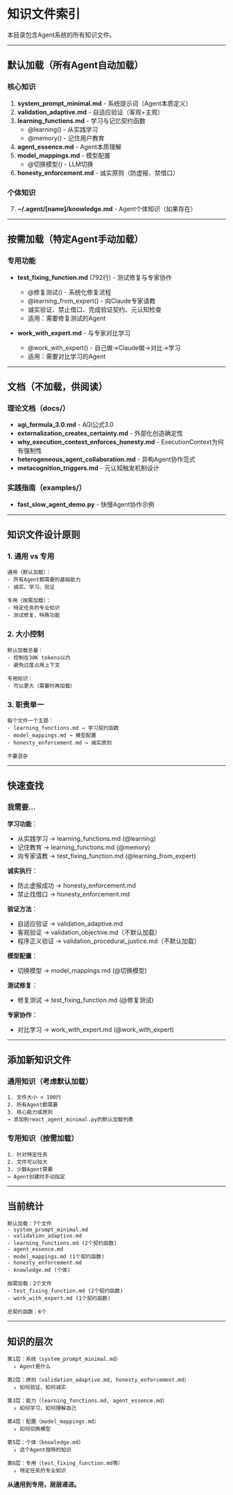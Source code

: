 # 知识文件索引

本目录包含Agent系统的所有知识文件。

---

## 默认加载（所有Agent自动加载）

### 核心知识
1. **system_prompt_minimal.md** - 系统提示词（Agent本质定义）
2. **validation_adaptive.md** - 自适应验证（客观+主观）
3. **learning_functions.md** - 学习与记忆契约函数
   - @learning() - 从实践学习
   - @memory() - 记住用户教育
4. **agent_essence.md** - Agent本质理解
5. **model_mappings.md** - 模型配置
   - @切换模型() - LLM切换
6. **honesty_enforcement.md** - 诚实原则（防虚报、禁借口）

### 个体知识
7. **~/.agent/[name]/knowledge.md** - Agent个体知识（如果存在）

---

## 按需加载（特定Agent手动加载）

### 专用功能
- **test_fixing_function.md** (792行) - 测试修复与专家协作
  - @修复测试() - 系统化修复流程
  - @learning_from_expert() - 向Claude专家请教
  - 诚实验证、禁止借口、完成验证契约、元认知检查
  - 适用：需要修复测试的Agent

- **work_with_expert.md** - 与专家对比学习
  - @work_with_expert() - 自己做→Claude做→对比→学习
  - 适用：需要对比学习的Agent

---

## 文档（不加载，供阅读）

### 理论文档（docs/）
- **agi_formula_3.0.md** - AGI公式3.0
- **externalization_creates_certainty.md** - 外部化创造确定性
- **why_execution_context_enforces_honesty.md** - ExecutionContext为何有强制性
- **heterogeneous_agent_collaboration.md** - 异构Agent协作范式
- **metacognition_triggers.md** - 元认知触发机制设计

### 实践指南（examples/）
- **fast_slow_agent_demo.py** - 快慢Agent协作示例

---

## 知识文件设计原则

### 1. 通用 vs 专用
```
通用（默认加载）：
- 所有Agent都需要的基础能力
- 诚实、学习、验证

专用（按需加载）：
- 特定任务的专业知识
- 测试修复、特殊功能
```

### 2. 大小控制
```
默认加载总量：
- 控制在30K tokens以内
- 避免过度占用上下文

专用知识：
- 可以更大（需要时再加载）
```

### 3. 职责单一
```
每个文件一个主题：
- learning_functions.md → 学习契约函数
- model_mappings.md → 模型配置
- honesty_enforcement.md → 诚实原则

不要混杂
```

---

## 快速查找

### 我需要...

**学习功能**：
- 从实践学习 → learning_functions.md (@learning)
- 记住教育 → learning_functions.md (@memory)
- 向专家请教 → test_fixing_function.md (@learning_from_expert)

**诚实执行**：
- 防止虚报成功 → honesty_enforcement.md
- 禁止找借口 → honesty_enforcement.md

**验证方法**：
- 自适应验证 → validation_adaptive.md
- 客观验证 → validation_objective.md（不默认加载）
- 程序正义验证 → validation_procedural_justice.md（不默认加载）

**模型配置**：
- 切换模型 → model_mappings.md (@切换模型)

**测试修复**：
- 修复测试 → test_fixing_function.md (@修复测试)

**专家协作**：
- 对比学习 → work_with_expert.md (@work_with_expert)

---

## 添加新知识文件

### 通用知识（考虑默认加载）
```
1. 文件大小 < 100行
2. 所有Agent都需要
3. 核心能力或原则
→ 添加到react_agent_minimal.py的默认加载列表
```

### 专用知识（按需加载）
```
1. 针对特定任务
2. 文件可以较大
3. 少数Agent需要
→ Agent创建时手动指定
```

---

## 当前统计

```
默认加载：7个文件
- system_prompt_minimal.md
- validation_adaptive.md
- learning_functions.md (2个契约函数)
- agent_essence.md
- model_mappings.md (1个契约函数)
- honesty_enforcement.md
- knowledge.md (个体)

按需加载：2个文件
- test_fixing_function.md (2个契约函数)
- work_with_expert.md (1个契约函数)

总契约函数：6个
```

---

## 知识的层次

```
第1层：系统（system_prompt_minimal.md）
  ↓ Agent是什么

第2层：原则（validation_adaptive.md, honesty_enforcement.md）
  ↓ 如何验证、如何诚实

第3层：能力（learning_functions.md, agent_essence.md）
  ↓ 如何学习、如何理解自己

第4层：配置（model_mappings.md）
  ↓ 如何切换模型

第5层：个体（knowledge.md）
  ↓ 这个Agent独特的知识

第6层：专用（test_fixing_function.md等）
  ↓ 特定任务的专业知识
```

**从通用到专用，层层递进。**
